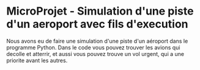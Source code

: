# MicroProjet - Simulation d'une piste d'un aeroport avec fils d'execution

Nous avons eu de faire une simulation d'une piste d'un aéroport dans le programme Python. Dans le code vous pouvez trouver les avions qui decolle et atterrir, et aussi vous pouvez trouve un vol urgent, qui a une priorite avant les autres.
